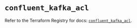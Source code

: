 # `confluent_kafka_acl`

Refer to the Terraform Registry for docs: [`confluent_kafka_acl`](https://registry.terraform.io/providers/confluentinc/confluent/2.11.0/docs/resources/kafka_acl).
